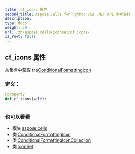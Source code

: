 ```yaml
---
title: cf_icons 属性
second_title: Aspose.Cells for Python via .NET API 参考资料
description:
type: docs
weight: 30
url: /zh/aspose.cells/iconset/cf_icons/
is_root: false
---
```

## cf_icons 属性

从集合中获取 the[ConditionalFormattingIcon](/cells/python-net/zh/aspose.cells/conditionalformattingicon)
### 定义：
```python
@property
def cf_icons(self):
    ...
```

### 也可以看看
* 模块 [aspose.cells](../../)
* 类 [ConditionalFormattingIcon](/cells/python-net/zh/aspose.cells/conditionalformattingicon)
* 类 [ConditionalFormattingIconCollection](/cells/python-net/zh/aspose.cells/conditionalformattingiconcollection)
* 类 [IconSet](/cells/python-net/zh/aspose.cells/iconset)
